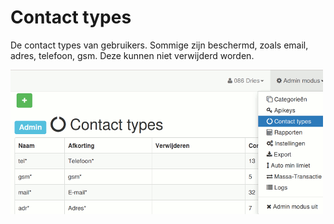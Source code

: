 # Contact types

De contact types van gebruikers. Sommige zijn beschermd, zoals email, adres, telefoon, gsm. Deze kunnen niet verwijderd worden.

![contact types](img/contact_types.png)
